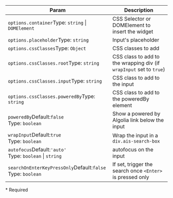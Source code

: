 | Param | Description |
| --- | --- |
| <span class='attr-required'>`options.container`</span><span class="attr-infos">Type: <code>string</code> &#124; <code>DOMElement</code></span> | CSS Selector or DOMElement to insert the widget |
| <span class='attr-optional'>`options.placeholder`</span><span class="attr-infos">Type: <code>string</code></span> | Input's placeholder |
| <span class='attr-optional'>`options.cssClasses`</span><span class="attr-infos">Type: <code>Object</code></span> | CSS classes to add |
| <span class='attr-optional'>`options.cssClasses.root`</span><span class="attr-infos">Type: <code>string</code></span> | CSS class to add to the wrapping div (if `wrapInput` set to `true`) |
| <span class='attr-optional'>`options.cssClasses.input`</span><span class="attr-infos">Type: <code>string</code></span> | CSS class to add to the input |
| <span class='attr-optional'>`options.cssClasses.poweredBy`</span><span class="attr-infos">Type: <code>string</code></span> | CSS class to add to the poweredBy element |
| <span class='attr-optional'>`poweredBy`</span><span class="attr-infos">Default:<code class="attr-default">false</code><br />Type: <code>boolean</code></span> | Show a powered by Algolia link below the input |
| <span class='attr-optional'>`wrapInput`</span><span class="attr-infos">Default:<code class="attr-default">true</code><br />Type: <code>boolean</code></span> | Wrap the input in a `div.ais-search-box` |
| <span class='attr-optional'>`autofocus`</span><span class="attr-infos">Default:<code class="attr-default">&#x27;auto&#x27;</code><br />Type: <code>boolean</code> &#124; <code>string</code></span> | autofocus on the input |
| <span class='attr-optional'>`searchOnEnterKeyPressOnly`</span><span class="attr-infos">Default:<code class="attr-default">false</code><br />Type: <code>boolean</code></span> | If set, trigger the search once `<Enter>` is pressed only |

<p class="attr-legend">* <span>Required</span></p>
